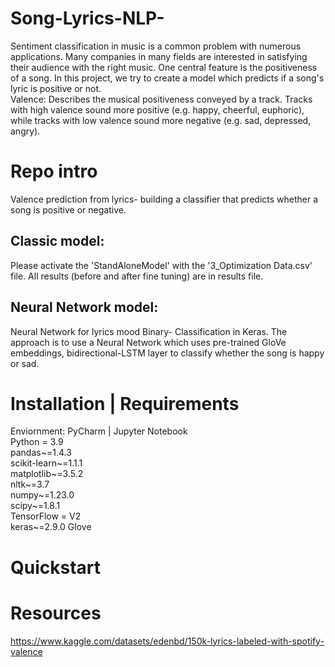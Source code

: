 # Song-Lyrics-NLP-
Sentiment classification in music is a common problem with numerous applications. Many companies in many fields are interested in satisfying their audience with the right music. One central feature is the positiveness of a song. In this project, we try to create a model which predicts if a song's lyric is positive or not.
<br>
Valence: Describes the musical positiveness conveyed by a track. Tracks with high valence sound more positive (e.g. happy, cheerful, euphoric), while tracks with low valence sound more negative (e.g. sad, depressed, angry).


# Repo intro
Valence prediction from lyrics- building a classifier that predicts whether a song is positive or negative.


## Classic model:
Please activate the 'StandAloneModel' with the '3_Optimization Data.csv' file.
All results (before and after fine tuning) are in results file.

## Neural Network model:
Neural Network for lyrics mood Binary- Classification in Keras.
The approach is to use a Neural Network which uses pre-trained GloVe embeddings, bidirectional-LSTM layer to classify whether the song is happy or sad.
# Installation | Requirements

Enviornment: PyCharm | Jupyter Notebook
<br>
Python = 3.9
<br>
pandas~=1.4.3
<br>
scikit-learn~=1.1.1
<br>
matplotlib~=3.5.2
<br>
nltk~=3.7
<br>
numpy~=1.23.0
<br>
scipy~=1.8.1
<br>
TensorFlow = V2
<br>
keras~=2.9.0
Glove

# Quickstart


# Resources
https://www.kaggle.com/datasets/edenbd/150k-lyrics-labeled-with-spotify-valence
